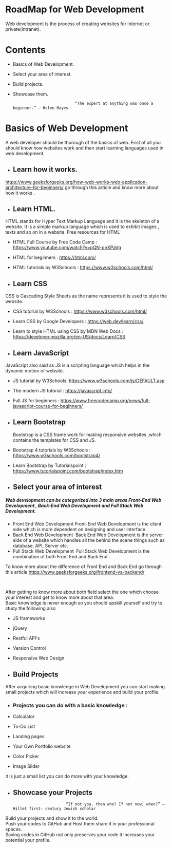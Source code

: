 # RoadMap for Web Development <br/>
Web development is the process of creating websites for internet or private(intranet).




# Contents

* Basics of Web Development.
* Select your area of interest.
* Build projects.
* Showcase them.

                                 “The expert at anything was once a beginner.” – Helen Hayes 

# Basics of Web Development<br/>

A web developer should be thorough of the basics of web. First of all you should know how websites work and then start learning languages used in web development. 

* ## Learn how it works.   <br/>
https://www.geeksforgeeks.org/how-web-works-web-application-architecture-for-beginners/ go through this article and know more about how it works .

* ## Learn HTML.

HTML stands for Hyper Text Markup Language and it is the skeleton of a website. It is a simple markup language which is used to exhibit images , texts and so on  in a website.              Free resources for HTML 

* HTML Full Course by Free Code Camp :   https://www.youtube.com/watch?v=pQN-pnXPaVg   
* HTML for beginners :  https://html.com/
* HTML tutorials by W3Schools : https://www.w3schools.com/html/

* ## Learn CSS 

CSS is Cascading Style Sheets as the name represents it is used to style the website.                           


* CSS tutorial by W3Schools : https://www.w3schools.com/html/
* Learn CSS by Google Developers : https://web.dev/learn/css/
* Learn to style HTML using CSS by MDN Web Docs : https://developer.mozilla.org/en-US/docs/Learn/CSS

* ##  Learn JavaScript                        <br/>
 
 JavaScript also said as JS is a scripting language which helps in the dynamic motion of website.

* JS tutorial by W3Schools: https://www.w3schools.com/js/DEFAULT.asp

* The modern JS tutorial : https://javascript.info/

* Full JS for beginners : https://www.freecodecamp.org/news/full-javascript-course-for-beginners/




*  ## Learn Bootstrap                
   Bootstrap is a CSS frame work for making responsive websites ,which contains the templates for CSS and JS.<br/>

* Bootstrap 4 tutorials by W3Schools : https://www.w3schools.com/bootstrap4/
* Learn Bootstrap by Tutorialspoint : https://www.tutorialspoint.com/bootstrap/index.htm

 * ## Select your area of interest 



##### Web development can be categorized into 3 main areas Front-End Web Development , Back-End Web Development and Full Stack Web Development.

* Front End Web Development
       Front-End Web Development is the client side which is more dependent on designing and user interface. 
* Back End Web Development 
       Back End Web Development is the server side of a website which handles all the behind the scene things such as database, API, Server etc. 
* Full Stack Web Development  
       Full Stack Web Development  is the combination of both Front End and Back End .

To know more about the difference of Front End and Back End go through this article https://www.geeksforgeeks.org/frontend-vs-backend/

<br/>

After getting to know more about both field select the one which choose your interest and get to know more about that area.
<br/>
Basic knowledge is never enough so you should upskill yourself and try to study the following also 

* JS frameworks
* jQuery
* Restful API's
* Version Control
* Responsive Web Design


* ## Build Projects 

 After acquiring basic knowledge in Web Development you can start making small projects which will increase your experience and build your profile.                   
 * ### Projects you can do with a basic knowledge :

* Calculator
* To-Do List
* Landing pages
* Your Own Portfolio website
* Color Picker
* Image Slider

It is just a small list you can do more with your knowledge.

* ## Showcase your Projects 

                             “If not you, then who? If not now, when?” ― Hillel first- century Jewish scholar

Build your projects and show it to the world.</br>
Push your codes to GitHub and Host them share it in your professional spaces. <br>
Saving codes in GitHub not only preserves your code it increases your potential your profile.
